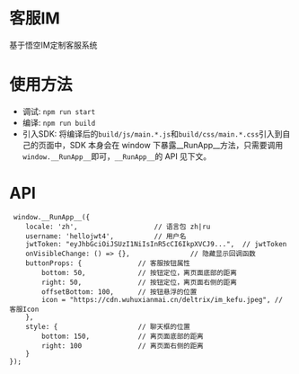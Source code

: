 # 客服IM
基于悟空IM定制客服系统

# 使用方法
* 调试: `npm run start`
* 编译: `npm run build`
* 引入SDK: 将编译后的`build/js/main.*.js`和`build/css/main.*.css`引入到自己的页面中，SDK 本身会在 window 下暴露__RunApp__方法，只需要调用`window.__RunApp__`即可，`__RunApp__`的 API 见下文。


# API
```
 window.__RunApp__({
    locale: 'zh',                   // 语言包 zh|ru
    username: 'hellojwt4',          // 用户名
    jwtToken: "eyJhbGciOiJSUzI1NiIsInR5cCI6IkpXVCJ9...",  // jwtToken
    onVisibleChange: () => {},               // 隐藏显示回调函数
    buttonProps: {              // 客服按钮属性
        bottom: 50,             // 按钮定位，离页面底部的距离
        right: 50,              // 按钮定位，离页面右侧的距离
        offsetBottom: 100,      // 按钮悬浮的位置
        icon = "https://cdn.wuhuxianmai.cn/deltrix/im_kefu.jpeg", // 客服Icon
    },
    style: {                    // 聊天框的位置
        bottom: 150,            // 离页面底部的距离
        right: 100              // 离页面右侧的距离
    }
}); 
```

